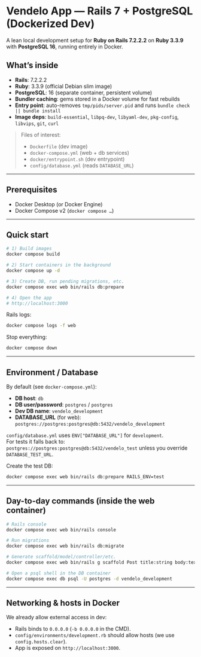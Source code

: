 # Vendelo App — Rails 7 + PostgreSQL (Dockerized Dev)

A lean local development setup for **Ruby on Rails 7.2.2.2** on **Ruby 3.3.9** with **PostgreSQL 16**, running entirely in Docker.

## What’s inside
- **Rails**: 7.2.2.2
- **Ruby**: 3.3.9 (official Debian slim image)
- **PostgreSQL**: 16 (separate container, persistent volume)
- **Bundler caching**: gems stored in a Docker volume for fast rebuilds
- **Entry point**: auto-removes `tmp/pids/server.pid` and runs `bundle check || bundle install`
- **Image deps**: `build-essential`, `libpq-dev`, `libyaml-dev`, `pkg-config`, `libvips`, `git`, `curl`

> Files of interest:
> - `Dockerfile` (dev image)
> - `docker-compose.yml` (web + db services)
> - `docker/entrypoint.sh` (dev entrypoint)
> - `config/database.yml` (reads `DATABASE_URL`)

---

## Prerequisites
- Docker Desktop (or Docker Engine)  
- Docker Compose v2 (`docker compose …`)

---

## Quick start

```bash
# 1) Build images
docker compose build

# 2) Start containers in the background
docker compose up -d

# 3) Create DB, run pending migrations, etc.
docker compose exec web bin/rails db:prepare

# 4) Open the app
# http://localhost:3000
```

Rails logs:
```bash
docker compose logs -f web
```

Stop everything:
```bash
docker compose down
```

---

## Environment / Database

By default (see `docker-compose.yml`):

- **DB host**: `db`
- **DB user/password**: `postgres` / `postgres`
- **Dev DB name**: `vendelo_development`
- **DATABASE_URL** (for web): `postgres://postgres:postgres@db:5432/vendelo_development`

`config/database.yml` uses `ENV["DATABASE_URL"]` for `development`.  
For tests it falls back to: `postgres://postgres:postgres@db:5432/vendelo_test` unless you override `DATABASE_TEST_URL`.

Create the test DB:
```bash
docker compose exec web bin/rails db:prepare RAILS_ENV=test
```

---

## Day-to-day commands (inside the web container)

```bash
# Rails console
docker compose exec web bin/rails console

# Run migrations
docker compose exec web bin/rails db:migrate

# Generate scaffold/model/controller/etc.
docker compose exec web bin/rails g scaffold Post title:string body:text

# Open a psql shell in the DB container
docker compose exec db psql -U postgres -d vendelo_development
```

---

## Networking & hosts in Docker

We already allow external access in dev:

- Rails binds to `0.0.0.0` (`-b 0.0.0.0` in the CMD).
- `config/environments/development.rb` should allow hosts (we use `config.hosts.clear`).
- App is exposed on `http://localhost:3000`.
